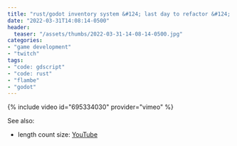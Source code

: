 ```yaml
---
title: "rust/godot inventory system &#124; last day to refactor &#124; special raid party"
date: "2022-03-31T14:08:14-0500"
header:
  teaser: "/assets/thumbs/2022-03-31-14-08-14-0500.jpg"
categories:
- "game development"
- "twitch"
tags:
- "code: gdscript"
- "code: rust"
- "flambe"
- "godot"
---
```

{% include video id="695334030" provider="vimeo" %}

See also:
* length count size: [YouTube](https://www.youtube.com/watch?v=ubOqM-SQ4lw)